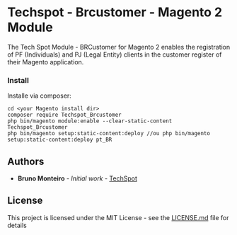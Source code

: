 # Techspot - Brcustomer - Magento 2 Module

The Tech Spot Module - BRCustomer for Magento 2 enables the registration of PF (Individuals) and PJ (Legal Entity) clients in the customer register of their Magento application.


### Install

Installe via composer:

```
cd <your Magento install dir>
composer require Techspot_Brcustomer
php bin/magento module:enable --clear-static-content Techspot_Brcustomer
php bin/magento setup:static-content:deploy //ou php bin/magento setup:static-content:deploy pt_BR
```

## Authors

* **Bruno Monteiro** - *Initial work* - [TechSpot](https://github.com/techspotbr)

## License

This project is licensed under the MIT License - see the [LICENSE.md](LICENSE.md) file for details

